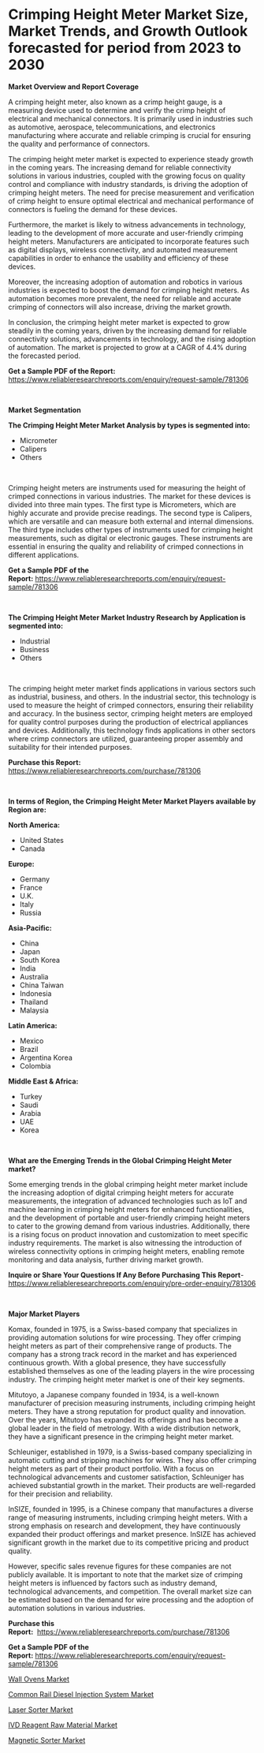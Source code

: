 <p><h1>Crimping Height Meter Market Size, Market Trends, and Growth Outlook forecasted for period from 2023 to 2030</h1></p><p><strong>Market Overview and Report Coverage</strong></p>
<p><p>A crimping height meter, also known as a crimp height gauge, is a measuring device used to determine and verify the crimp height of electrical and mechanical connectors. It is primarily used in industries such as automotive, aerospace, telecommunications, and electronics manufacturing where accurate and reliable crimping is crucial for ensuring the quality and performance of connectors.</p><p>The crimping height meter market is expected to experience steady growth in the coming years. The increasing demand for reliable connectivity solutions in various industries, coupled with the growing focus on quality control and compliance with industry standards, is driving the adoption of crimping height meters. The need for precise measurement and verification of crimp height to ensure optimal electrical and mechanical performance of connectors is fueling the demand for these devices.</p><p>Furthermore, the market is likely to witness advancements in technology, leading to the development of more accurate and user-friendly crimping height meters. Manufacturers are anticipated to incorporate features such as digital displays, wireless connectivity, and automated measurement capabilities in order to enhance the usability and efficiency of these devices.</p><p>Moreover, the increasing adoption of automation and robotics in various industries is expected to boost the demand for crimping height meters. As automation becomes more prevalent, the need for reliable and accurate crimping of connectors will also increase, driving the market growth.</p><p>In conclusion, the crimping height meter market is expected to grow steadily in the coming years, driven by the increasing demand for reliable connectivity solutions, advancements in technology, and the rising adoption of automation. The market is projected to grow at a CAGR of 4.4% during the forecasted period.</p></p>
<p><strong>Get a Sample PDF of the Report:</strong> <a href="https://www.reliableresearchreports.com/enquiry/request-sample/781306">https://www.reliableresearchreports.com/enquiry/request-sample/781306</a></p>
<p>&nbsp;</p>
<p><strong>Market Segmentation</strong></p>
<p><strong>The Crimping Height Meter Market Analysis by types is segmented into:</strong></p>
<p><ul><li>Micrometer</li><li>Calipers</li><li>Others</li></ul></p>
<p>&nbsp;</p>
<p><p>Crimping height meters are instruments used for measuring the height of crimped connections in various industries. The market for these devices is divided into three main types. The first type is Micrometers, which are highly accurate and provide precise readings. The second type is Calipers, which are versatile and can measure both external and internal dimensions. The third type includes other types of instruments used for crimping height measurements, such as digital or electronic gauges. These instruments are essential in ensuring the quality and reliability of crimped connections in different applications.</p></p>
<p><strong>Get a Sample PDF of the Report:</strong>&nbsp;<a href="https://www.reliableresearchreports.com/enquiry/request-sample/781306">https://www.reliableresearchreports.com/enquiry/request-sample/781306</a></p>
<p>&nbsp;</p>
<p><strong>The Crimping Height Meter Market Industry Research by Application is segmented into:</strong></p>
<p><ul><li>Industrial</li><li>Business</li><li>Others</li></ul></p>
<p>&nbsp;</p>
<p><p>The crimping height meter market finds applications in various sectors such as industrial, business, and others. In the industrial sector, this technology is used to measure the height of crimped connectors, ensuring their reliability and accuracy. In the business sector, crimping height meters are employed for quality control purposes during the production of electrical appliances and devices. Additionally, this technology finds applications in other sectors where crimp connectors are utilized, guaranteeing proper assembly and suitability for their intended purposes.</p></p>
<p><strong>Purchase this Report:</strong>&nbsp; <a href="https://www.reliableresearchreports.com/purchase/781306">https://www.reliableresearchreports.com/purchase/781306</a></p>
<p>&nbsp;</p>
<p><strong>In terms of Region, the Crimping Height Meter Market Players available by Region are:</strong></p>
<p>
    <p> <strong> North America: </strong>
        <ul>
            <li>United States</li>
            <li>Canada</li>
        </ul>
        </p> 
    <p> <strong> Europe: </strong>
        <ul>
            <li>Germany</li>
            <li>France</li>
            <li>U.K.</li>
            <li>Italy</li>
            <li>Russia</li>
        </ul>
        </p> 
    <p> <strong> Asia-Pacific: </strong>
        <ul>
            <li>China</li>
            <li>Japan</li>
            <li>South Korea</li>
            <li>India</li>
            <li>Australia</li>
            <li>China Taiwan</li>
            <li>Indonesia</li>
            <li>Thailand</li>
            <li>Malaysia</li>
        </ul>
        </p> 
    <p> <strong> Latin America: </strong>
        <ul>
            <li>Mexico</li>
            <li>Brazil</li>
            <li>Argentina Korea</li>
            <li>Colombia</li>
        </ul>
        </p> 
    <p> <strong> Middle East & Africa: </strong>
        <ul>
            <li>Turkey</li>
            <li>Saudi</li>
            <li>Arabia</li>
            <li>UAE</li>
            <li>Korea</li>
        </ul>
    </p>
    </p>
<p>&nbsp;</p>
<p><strong>What are the Emerging Trends in the Global Crimping Height Meter market?</strong></p>
<p><p>Some emerging trends in the global crimping height meter market include the increasing adoption of digital crimping height meters for accurate measurements, the integration of advanced technologies such as IoT and machine learning in crimping height meters for enhanced functionalities, and the development of portable and user-friendly crimping height meters to cater to the growing demand from various industries. Additionally, there is a rising focus on product innovation and customization to meet specific industry requirements. The market is also witnessing the introduction of wireless connectivity options in crimping height meters, enabling remote monitoring and data analysis, further driving market growth.</p></p>
<p><strong>Inquire or Share Your Questions If Any Before Purchasing This Report</strong>- <a href="https://www.reliableresearchreports.com/enquiry/pre-order-enquiry/781306">https://www.reliableresearchreports.com/enquiry/pre-order-enquiry/781306</a></p>
<p>&nbsp;</p>
<p><strong>Major Market Players</strong></p>
<p><p>Komax, founded in 1975, is a Swiss-based company that specializes in providing automation solutions for wire processing. They offer crimping height meters as part of their comprehensive range of products. The company has a strong track record in the market and has experienced continuous growth. With a global presence, they have successfully established themselves as one of the leading players in the wire processing industry. The crimping height meter market is one of their key segments.</p><p>Mitutoyo, a Japanese company founded in 1934, is a well-known manufacturer of precision measuring instruments, including crimping height meters. They have a strong reputation for product quality and innovation. Over the years, Mitutoyo has expanded its offerings and has become a global leader in the field of metrology. With a wide distribution network, they have a significant presence in the crimping height meter market.</p><p>Schleuniger, established in 1979, is a Swiss-based company specializing in automatic cutting and stripping machines for wires. They also offer crimping height meters as part of their product portfolio. With a focus on technological advancements and customer satisfaction, Schleuniger has achieved substantial growth in the market. Their products are well-regarded for their precision and reliability.</p><p>InSIZE, founded in 1995, is a Chinese company that manufactures a diverse range of measuring instruments, including crimping height meters. With a strong emphasis on research and development, they have continuously expanded their product offerings and market presence. InSIZE has achieved significant growth in the market due to its competitive pricing and product quality.</p><p>However, specific sales revenue figures for these companies are not publicly available. It is important to note that the market size of crimping height meters is influenced by factors such as industry demand, technological advancements, and competition. The overall market size can be estimated based on the demand for wire processing and the adoption of automation solutions in various industries.</p></p>
<p><strong>Purchase this Report:</strong>&nbsp;&nbsp;<a href="https://www.reliableresearchreports.com/purchase/781306">https://www.reliableresearchreports.com/purchase/781306</a></p>
<p></p>
<p><strong>Get a Sample PDF of the Report:</strong>&nbsp;<a href="https://www.reliableresearchreports.com/enquiry/request-sample/781306">https://www.reliableresearchreports.com/enquiry/request-sample/781306</a></p>
<p><p><a href="https://www.linkedin.com/pulse/decoding-wall-ovens-market-deep-dive-latest-trends-segmentation/">Wall Ovens Market</a></p><p><a href="https://www.linkedin.com/pulse/common-rail-diesel-injection-system-market-insights-players/">Common Rail Diesel Injection System Market</a></p><p><a href="https://github.com/castoriffic/Market-Research-Report-List-1/blob/main/laser-sorter-market.md">Laser Sorter Market</a></p><p><a href="https://medium.com/@jackyhammes/ivd-reagent-raw-material-market-furnishes-information-on-market-share-market-trends-and-market-17afd20186a6">IVD Reagent Raw Material Market</a></p><p><a href="https://github.com/ashepherd82/Market-Research-Report-List-1/blob/main/magnetic-sorter-market.md">Magnetic Sorter Market</a></p></p>